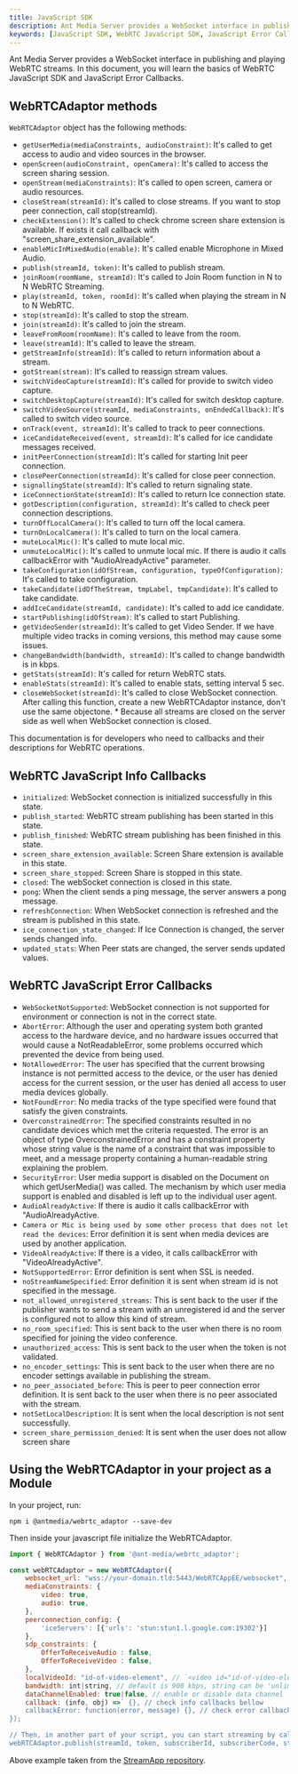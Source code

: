 ```yaml
---
title: JavaScript SDK
description: Ant Media Server provides a WebSocket interface in publishing and playing WebRTC streams. In this document, you will learn the basics of WebRTC JavaScript SDK and JavaScript Error Callbacks.
keywords: [JavaScript SDK, WebRTC JavaScript SDK, JavaScript Error Callbacks, Ant Media Server Documentation, Ant Media Server Tutorials]
---
```


Ant Media Server provides a WebSocket interface in publishing and playing WebRTC streams. In this document, you will learn the basics of WebRTC JavaScript SDK and JavaScript Error Callbacks.

## WebRTCAdaptor methods

```WebRTCAdaptor``` object has the following methods:

*   ```getUserMedia(mediaConstraints, audioConstraint)```: It's called to get access to audio and video sources in the browser.
*   ```openScreen(audioConstraint, openCamera)```: It's called to access the screen sharing session.
*   ```openStream(mediaConstraints)```: It's called to open screen, camera or audio resources.
*   ```closeStream(streamId)```: It's called to close streams. If you want to stop peer connection, call stop(streamId).
*   ```checkExtension()```: It's called to check chrome screen share extension is available. If exists it call callback with "screen\_share\_extension\_available".
*   ```enableMicInMixedAudio(enable)```: It's called enable Microphone in Mixed Audio.
*   ```publish(streamId, token)```: It's called to publish stream.
*   ```joinRoom(roomName, streamId)```: It's called to Join Room function in N to N WebRTC Streaming.
*   ```play(streamId, token, roomId)```: It's called when playing the stream in N to N WebRTC.
*   ```stop(streamId)```: It's called to stop the stream.
*   ```join(streamId)```: It's called to join the stream.
*   ```leaveFromRoom(roomName)```: It's called to leave from the room.
*   ```leave(streamId)```: It's called to leave the stream.
*   ```getStreamInfo(streamId)```: It's called to return information about a stream.
*   ```gotStream(stream)```: It's called to reassign stream values.
*   ```switchVideoCapture(streamId)```: It's called for provide to switch video capture.
*   ```switchDesktopCapture(streamId)```: It's called for switch desktop capture.
*   ```switchVideoSource(streamId, mediaConstraints, onEndedCallback)```: It's called to switch video source.
*   ```onTrack(event, streamId)```: It's called to track to peer connections.
*   ```iceCandidateReceived(event, streamId)```: It's called for ice candidate messages received.
*   ```initPeerConnection(streamId)```: It's called for starting Init peer connection.
*   ```closePeerConnection(streamId)```: It's called for close peer connection.
*   ```signallingState(streamId)```: It's called to return signaling state.
*   ```iceConnectionState(streamId)```: It's called to return Ice connection state.
*   ```gotDescription(configuration, streamId)```: It's called to check peer connection descriptions.
*   ```turnOffLocalCamera()```: It's called to turn off the local camera.
*   ```turnOnLocalCamera()```: It's called to turn on the local camera.
*   ```muteLocalMic()```: It's called to mute local mic.
*   ```unmuteLocalMic()```: It's called to unmute local mic. If there is audio it calls callbackError with "AudioAlreadyActive" parameter.
*   ```takeConfiguration(idOfStream, configuration, typeOfConfiguration)```: It's called to take configuration.
*   ```takeCandidate(idOfTheStream, tmpLabel, tmpCandidate)```: It's called to take candidate.
*   ```addIceCandidate(streamId, candidate)```: It's called to add ice candidate.
*   ```startPublishing(idOfStream)```: It's called to start Publishing.
*   ```getVideoSender(streamId)```: It's called to get Video Sender. If we have multiple video tracks in coming versions, this method may cause some issues.
*   ```changeBandwidth(bandwidth, streamId)```: It's called to change bandwidth is in kbps.
*   ```getStats(streamId)```: It's called for return WebRTC stats.
*   ```enableStats(streamId)```: It's called to enable stats, setting interval 5 sec.
*   ```closeWebSocket(streamId)```: It's called to close WebSocket connection. After calling this function, create a new WebRTCAdaptor instance, don't use the same objectone. \* Because all streams are closed on the server side as well when WebSocket connection is closed.

This documentation is for developers who need to callbacks and their descriptions for WebRTC operations.

## WebRTC JavaScript Info Callbacks

*   ```initialized```: WebSocket connection is initialized successfully in this state.
*   ```publish_started```: WebRTC stream publishing has been started in this state.
*   ```publish_finished```: WebRTC stream publishing has been finished in this state.
*   ```screen_share_extension_available```: Screen Share extension is available in this state.
*   ```screen_share_stopped```: Screen Share is stopped in this state.
*   ```closed```: The webSocket connection is closed in this state.
*   ```pong```: When the client sends a ping message, the server answers a pong message.
*   ```refreshConnection```: When WebSocket connection is refreshed and the stream is published in this state.
*   ```ice_connection_state_changed```: If Ice Connection is changed, the server sends changed info.
*   ```updated_stats```: When Peer stats are changed, the server sends updated values.

## WebRTC JavaScript Error Callbacks

*   ```WebSocketNotSupported```: WebSocket connection is not supported for environment or connection is not in the correct state.
*   ```AbortError```: Although the user and operating system both granted access to the hardware device, and no hardware issues occurred that would cause a NotReadableError, some problems occurred which prevented the device from being used.
*   ```NotAllowedError```: The user has specified that the current browsing instance is not permitted access to the device, or the user has denied access for the current session, or the user has denied all access to user media devices globally.
*   ```NotFoundError```: No media tracks of the type specified were found that satisfy the given constraints.
*   ```OverconstrainedError```: The specified constraints resulted in no candidate devices which met the criteria requested. The error is an object of type OverconstrainedError and has a constraint property whose string value is the name of a constraint that was impossible to meet, and a message property containing a human-readable string explaining the problem.
*   ```SecurityError```: User media support is disabled on the Document on which getUserMedia() was called. The mechanism by which user media support is enabled and disabled is left up to the individual user agent.
*   ```AudioAlreadyActive```: If there is audio it calls callbackError with "AudioAlreadyActive.
*   ```Camera or Mic is being used by some other process that does not let read the devices```: Error definition it is sent when media devices are used by another application.
*   ```VideoAlreadyActive```: If there is a video, it calls callbackError with "VideoAlreadyActive".
*   ```NotSupportedError```: Error definition is sent when SSL is needed.
*   ```noStreamNameSpecified```: Error definition it is sent when stream id is not specified in the message.
*   ```not_allowed_unregistered_streams```: This is sent back to the user if the publisher wants to send a stream with an unregistered id and the server is configured not to allow this kind of stream.
*   ```no_room_specified```: This is sent back to the user when there is no room specified for joining the video conference.
*   ```unauthorized_access```: This is sent back to the user when the token is not validated.
*   ```no_encoder_settings```: This is sent back to the user when there are no encoder settings available in publishing the stream.
*   ```no_peer_associated_before```: This is peer to peer connection error definition. It is sent back to the user when there is no peer associated with the stream.
*   ```notSetLocalDescription```: It is sent when the local description is not sent successfully.
*   ```screen_share_permission_denied```: It is sent when the user does not allow screen share

## Using the WebRTCAdaptor in your project as a Module

In your project, run:

```shell
npm i @antmedia/webrtc_adaptor --save-dev
```

Then inside your javascript file initialize the WebRTCAdaptor.

```js
import { WebRTCAdaptor } from '@ant-media/webrtc_adaptor';

const webRTCAdaptor = new WebRTCAdaptor({
    websocket_url: "wss://your-domain.tld:5443/WebRTCAppEE/websocket",
    mediaConstraints: {
        video: true,
        audio: true,
    },
    peerconnection_config: {
        'iceServers': [{'urls': 'stun:stun1.l.google.com:19302'}]
    },
    sdp_constraints: {
        OfferToReceiveAudio : false,
        OfferToReceiveVideo : false,
    },
    localVideoId: "id-of-video-element", // `<video id="id-of-video-element" autoplay muted>``</video>`
    bandwidth: int|string, // default is 900 kbps, string can be 'unlimited'
    dataChannelEnabled: true|false, // enable or disable data channel
    callback: (info, obj) =>` {}, // check info callbacks bellow
    callbackError: function(error, message) {}, // check error callbacks bellow
});

// Then, in another part of your script, you can start streaming by calling the publish method
webRTCAdaptor.publish(streamId, token, subscriberId, subscriberCode, streamName);
```

Above example taken from the [StreamApp repository](https://github.com/ant-media/StreamApp/blob/master/src/main/webapp/index.html#L511).